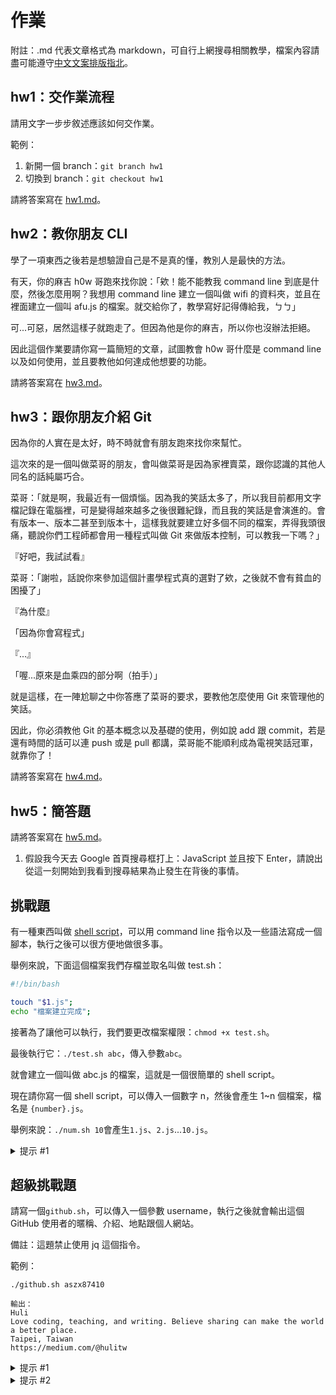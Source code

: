 # 作業

附註：.md 代表文章格式為 markdown，可自行上網搜尋相關教學，檔案內容請盡可能遵守[中文文案排版指北](https://github.com/sparanoid/chinese-copywriting-guidelines)。

## hw1：交作業流程

請用文字一步步敘述應該如何交作業。

範例：

1. 新開一個 branch：`git branch hw1`
2. 切換到 branch：`git checkout hw1`

請將答案寫在 [hw1.md](hw1.md)。

## hw2：教你朋友 CLI

學了一項東西之後若是想驗證自己是不是真的懂，教別人是最快的方法。

有天，你的麻吉 h0w 哥跑來找你說：「欸！能不能教我 command line 到底是什麼，然後怎麼用啊？我想用 command line 建立一個叫做 wifi 的資料夾，並且在裡面建立一個叫 afu.js 的檔案。就交給你了，教學寫好記得傳給我，ㄅㄅ」

可...可惡，居然這樣子就跑走了。但因為他是你的麻吉，所以你也沒辦法拒絕。

因此這個作業要請你寫一篇簡短的文章，試圖教會 h0w 哥什麼是 command line 以及如何使用，並且要教他如何達成他想要的功能。

請將答案寫在 [hw3.md](hw3.md)。

## hw3：跟你朋友介紹 Git

因為你的人實在是太好，時不時就會有朋友跑來找你來幫忙。

這次來的是一個叫做菜哥的朋友，會叫做菜哥是因為家裡賣菜，跟你認識的其他人同名的話純屬巧合。

菜哥：「就是啊，我最近有一個煩惱。因為我的笑話太多了，所以我目前都用文字檔記錄在電腦裡，可是變得越來越多之後很難紀錄，而且我的笑話是會演進的。會有版本一、版本二甚至到版本十，這樣我就要建立好多個不同的檔案，弄得我頭很痛，聽說你們工程師都會用一種程式叫做 Git 來做版本控制，可以教我一下嗎？」

『好吧，我試試看』

菜哥：「謝啦，話說你來參加這個計畫學程式真的選對了欸，之後就不會有貧血的困擾了」

『為什麼』

「因為你會寫程式」

『...』

「喔...原來是血乘四的部分啊（拍手）」

就是這樣，在一陣尬聊之中你答應了菜哥的要求，要教他怎麼使用 Git 來管理他的笑話。

因此，你必須教他 Git 的基本概念以及基礎的使用，例如說 add 跟 commit，若是還有時間的話可以連 push 或是 pull 都講，菜哥能不能順利成為電視笑話冠軍，就靠你了！

請將答案寫在 [hw4.md](hw4.md)。

## hw5：簡答題

請將答案寫在 [hw5.md](hw5.md)。

1. 假設我今天去 Google 首頁搜尋框打上：JavaScript 並且按下 Enter，請說出從這一刻開始到我看到搜尋結果為止發生在背後的事情。

## 挑戰題

有一種東西叫做 [shell script](http://linux.vbird.org/linux_basic/0340bashshell-scripts.php)，可以用 command line 指令以及一些語法寫成一個腳本，執行之後可以很方便地做很多事。

舉例來說，下面這個檔案我們存檔並取名叫做 test.sh：

``` bash
#!/bin/bash

touch "$1.js";
echo "檔案建立完成";
```

接著為了讓他可以執行，我們要更改檔案權限：`chmod +x test.sh`。

最後執行它：`./test.sh abc`，傳入參數`abc`。

就會建立一個叫做 abc.js 的檔案，這就是一個很簡單的 shell script。

現在請你寫一個 shell script，可以傳入一個數字 n，然後會產生 1~n 個檔案，檔名是 `{number}.js`。

舉例來說：`./num.sh 10`會產生`1.js`、`2.js`...`10.js`。

<details>
  <summary>提示 #1</summary>
  去找找看怎麼在 shell script 裡面寫迴圈吧！
</details>

## 超級挑戰題

請寫一個`github.sh`，可以傳入一個參數 username，執行之後就會輸出這個 GitHub 使用者的暱稱、介紹、地點跟個人網站。

備註：這題禁止使用 jq 這個指令。

範例：

```
./github.sh aszx87410

輸出：
Huli
Love coding, teaching, and writing. Believe sharing can make the world a better place.
Taipei, Taiwan
https://medium.com/@hulitw
```

<details>
  <summary>提示 #1</summary>
  你知道嗎？用這個網址可以取得使用者的資料：https://api.github.com/users/aszx87410
</details>

<details>
  <summary>提示 #2</summary>
  cut, grep, sed, awk 這些指令都是字串處理的好夥伴
</details>
